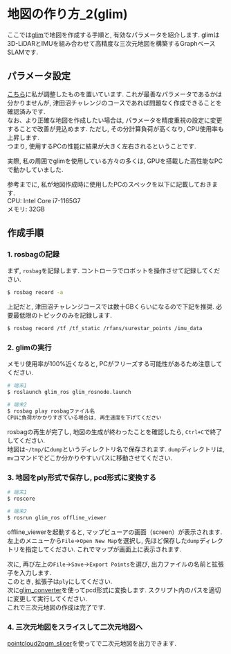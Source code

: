 # 地図の作り方_2(glim)
ここでは[glim](https://github.com/koide3/glim)で地図を作成する手順と, 有効なパラメータを紹介します. glimは3D-LiDARとIMUを組み合わせて高精度な三次元地図を構築するGraphベースSLAMです.   

## パラメータ設定
[こちら](https://github.com/YuseiShiozawa/glim/tree/ok/config)に私が調整したものを置いています. これが最善なパラメータであるかは分かりませんが, 津田沼チャレンジのコースであれば問題なく作成できることを確認済みです.  
なお、より正確な地図を作成したい場合は, パラメータを精度重視の設定に変更することで改善が見込めます. ただし, その分計算負荷が高くなり, CPU使用率も上昇します.  
つまり, 使用するPCの性能に結果が大きく左右されるということです.  

実際, 私の周囲でglimを使用している方々の多くは, GPUを搭載した高性能なPCで動かしていました.  

参考までに, 私が地図作成時に使用したPCのスペックを以下に記載しておきます.  
CPU: Intel Core i7-1165G7  
メモリ: 32GB  

## 作成手順
### 1. rosbagの記録
まず, `rosbag`を記録します. コントローラでロボットを操作させて記録してください. 

```bash
$ rosbag record -a
```

上記だと, 津田沼チャレンジコースでは数十GBくらいになるので下記を推奨. 必要最低限のトピックのみを記録します. 

```bash
$ rosbag record /tf /tf_static /rfans/surestar_points /imu_data
```

### 2. glimの実行
メモリ使用率が100%近くなると, PCがフリーズする可能性があるため注意してください.  
```bash
# 端末1
$ roslaunch glim_ros glim_rosnode.launch 

# 端末2
$ rosbag play rosbagファイル名
CPUに負荷がかかりすぎている場合は, 再生速度を下げてください

```
rosbagの再生が完了し, 地図の生成が終わったことを確認したら, `Ctrl+C`で終了してください.  
地図は`~/tmp/`に`dump`というディレクトリ名で保存されます.  `dump`ディレクトリは, `mv`コマンドでどこか分かりやすいパスに移動させてください.  

### 3. 地図をply形式で保存し, pcd形式に変換する
```bash
# 端末1
$ roscore

# 端末2
$ rosrun glim_ros offline_viewer
```
offline_viewerを起動すると, マップビューアの画面（screen）が表示されます.  
左上のメニューから`File`→`Open New Map`を選択し, 先ほど保存した`dump`ディレクトリを指定してください. これでマップが画面上に表示されます.  

次に, 再び左上の`File`→`Save`→`Export Points`を選び, 出力ファイルの名前と拡張子を入力します.  
このとき, 拡張子は`ply`にしてください.  
次に[glim_converter](https://github.com/Ryusei-Baba/glim_converter)を使ってpcd形式に変換します. スクリプト内のパスを適切に変更して実行してください.  
これで三次元地図の作成は完了です.    

### 4. 三次元地図をスライスして二次元地図へ
[pointcloud2pgm_slicer](https://github.com/cafeline/pointcloud2pgm_slicer)を使ってで二次元地図を出力できます. 